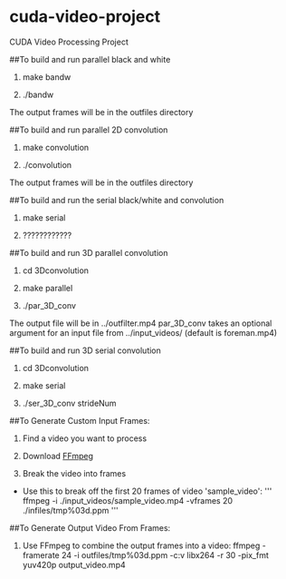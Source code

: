 cuda-video-project
==================

CUDA Video Processing Project

##To build and run parallel black and white

1. make bandw

2. ./bandw

The output frames will be in the outfiles directory

##To build and run parallel 2D convolution

1. make convolution

2. ./convolution

The output frames will be in the outfiles directory

##To build and run the serial black/white and convolution
1. make serial

2. ????????????

##To build and run 3D parallel convolution

1. cd 3Dconvolution

2. make parallel

3. ./par_3D_conv

The output file will be in ../outfilter.mp4
par_3D_conv takes an optional argument for an input file from ../input_videos/ (default is foreman.mp4)

##To build and run 3D serial convolution

1. cd 3Dconvolution

2. make serial

3. ./ser_3D_conv strideNum

##To Generate Custom Input Frames:

1. Find a video you want to process

2. Download [FFmpeg](https://ffmpeg.org/)

3. Break the video into frames
  - Use this to break off the first 20 frames of video 'sample_video':
  '''
  ffmpeg -i ./input_videos/sample_video.mp4 -vframes 20 ./infiles/tmp%03d.ppm
  '''

##To Generate Output Video From Frames:

1. Use FFmpeg to combine the output frames into a video:
ffmpeg -framerate 24 -i outfiles/tmp%03d.ppm -c:v libx264 -r 30 -pix_fmt yuv420p output_video.mp4
